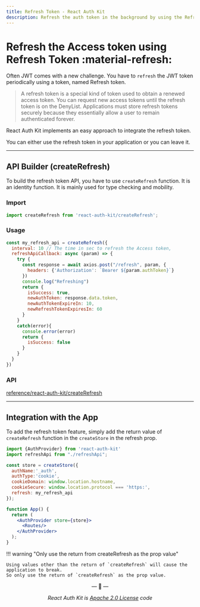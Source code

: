 ```yaml
---
title: Refresh Token - React Auth Kit
description: Refresh the auth token in the background by using the Refresh token feature. Just use the createRefresh builder.
---
```



# Refresh the Access token using Refresh Token :material-refresh:

Often JWT comes with a new challenge.
You have to `refresh` the JWT token periodically using a token, named Refresh token.

<div data-ea-publisher="authkitarkadipme" data-ea-type="text" id="refresh"></div>

> A refresh token is a special kind of token used to obtain a renewed access token.
You can request new access tokens until the refresh token is on the DenyList.
Applications must store refresh tokens securely because they essentially allow a user to remain authenticated forever.

React Auth Kit implements an easy approach to integrate the refresh token.

You can either use the refresh token in your application or you can leave it.

---

## API Builder (createRefresh)

To build the refresh token API, you have to use `createRefresh` function.
It is an identity function. It is mainly used for type checking and mobility.


### Import

```js title="Import createRefresh in your app"
import createRefresh from 'react-auth-kit/createRefresh';
```

### Usage

```js
const my_refresh_api = createRefresh({
  interval: 10 // The time in sec to refresh the Access token,
  refreshApiCallback: async (param) => {
    try {
      const response = await axios.post("/refresh", param, {
        headers: {'Authorization': `Bearer ${param.authToken}`}
      })
      console.log("Refreshing")
      return {
        isSuccess: true,
        newAuthToken: response.data.token,
        newAuthTokenExpireIn: 10,
        newRefreshTokenExpiresIn: 60
      }
    }
    catch(error){
      console.error(error)
      return {
        isSuccess: false
      } 
    }
  }
})

```

### API

[reference/react-auth-kit/createRefresh](./../reference/react-auth-kit/createRefresh.md)

---

## Integration with the App

To add the refresh token feature, simply add the return value of `createRefresh` function in the `createStore` in the refresh prop.

```jsx
import {AuthProvider} from 'react-auth-kit'
import refreshApi from "./refreshApi";

const store = createStore({
  authName:'_auth',
  authType:'cookie',
  cookieDomain: window.location.hostname,
  cookieSecure: window.location.protocol === 'https:',
  refresh: my_refresh_api
});

function App() {
  return (
    <AuthProvider store={store}>
      <Routes/>
    </AuthProvider>
  );
}
```

!!! warning "Only use the return from createRefresh as the prop value"

    Using values other than the return of `createRefresh` will cause the application to break.
    So only use the return of `createRefresh` as the prop value.

<p align="center">&mdash; 🔑  &mdash;</p>
<p align="center"><i>React Auth Kit is <a href="https://github.com/react-auth-kit/react-auth-kit/blob/master/LICENSE">Apache 2.0 License</a> code</i></p>
